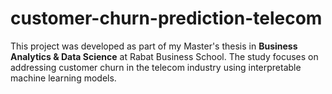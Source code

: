 # customer-churn-prediction-telecom
This project was developed as part of my Master's thesis in **Business Analytics &amp; Data Science** at Rabat Business School. The study focuses on addressing customer churn in the telecom industry using interpretable machine learning models.
